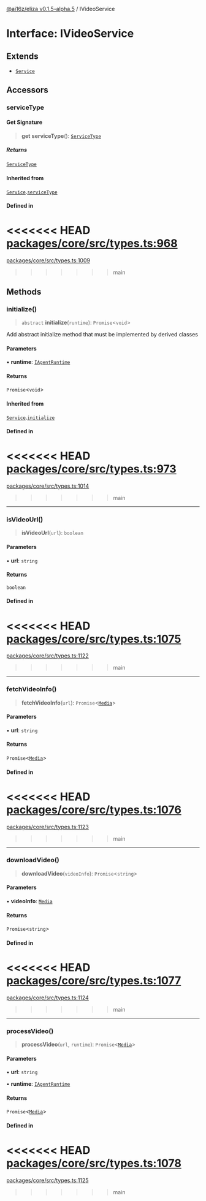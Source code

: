 [@ai16z/eliza v0.1.5-alpha.5](../index.md) / IVideoService

# Interface: IVideoService

## Extends

- [`Service`](../classes/Service.md)

## Accessors

### serviceType

#### Get Signature

> **get** **serviceType**(): [`ServiceType`](../enumerations/ServiceType.md)

##### Returns

[`ServiceType`](../enumerations/ServiceType.md)

#### Inherited from

[`Service`](../classes/Service.md).[`serviceType`](../classes/Service.md#serviceType-1)

#### Defined in

<<<<<<< HEAD
[packages/core/src/types.ts:968](https://github.com/konstantine25b/eliza/blob/main/packages/core/src/types.ts#L968)
=======
[packages/core/src/types.ts:1009](https://github.com/ai16z/eliza/blob/main/packages/core/src/types.ts#L1009)
>>>>>>> main

## Methods

### initialize()

> `abstract` **initialize**(`runtime`): `Promise`\<`void`\>

Add abstract initialize method that must be implemented by derived classes

#### Parameters

• **runtime**: [`IAgentRuntime`](IAgentRuntime.md)

#### Returns

`Promise`\<`void`\>

#### Inherited from

[`Service`](../classes/Service.md).[`initialize`](../classes/Service.md#initialize)

#### Defined in

<<<<<<< HEAD
[packages/core/src/types.ts:973](https://github.com/konstantine25b/eliza/blob/main/packages/core/src/types.ts#L973)
=======
[packages/core/src/types.ts:1014](https://github.com/ai16z/eliza/blob/main/packages/core/src/types.ts#L1014)
>>>>>>> main

***

### isVideoUrl()

> **isVideoUrl**(`url`): `boolean`

#### Parameters

• **url**: `string`

#### Returns

`boolean`

#### Defined in

<<<<<<< HEAD
[packages/core/src/types.ts:1075](https://github.com/konstantine25b/eliza/blob/main/packages/core/src/types.ts#L1075)
=======
[packages/core/src/types.ts:1122](https://github.com/ai16z/eliza/blob/main/packages/core/src/types.ts#L1122)
>>>>>>> main

***

### fetchVideoInfo()

> **fetchVideoInfo**(`url`): `Promise`\<[`Media`](../type-aliases/Media.md)\>

#### Parameters

• **url**: `string`

#### Returns

`Promise`\<[`Media`](../type-aliases/Media.md)\>

#### Defined in

<<<<<<< HEAD
[packages/core/src/types.ts:1076](https://github.com/konstantine25b/eliza/blob/main/packages/core/src/types.ts#L1076)
=======
[packages/core/src/types.ts:1123](https://github.com/ai16z/eliza/blob/main/packages/core/src/types.ts#L1123)
>>>>>>> main

***

### downloadVideo()

> **downloadVideo**(`videoInfo`): `Promise`\<`string`\>

#### Parameters

• **videoInfo**: [`Media`](../type-aliases/Media.md)

#### Returns

`Promise`\<`string`\>

#### Defined in

<<<<<<< HEAD
[packages/core/src/types.ts:1077](https://github.com/konstantine25b/eliza/blob/main/packages/core/src/types.ts#L1077)
=======
[packages/core/src/types.ts:1124](https://github.com/ai16z/eliza/blob/main/packages/core/src/types.ts#L1124)
>>>>>>> main

***

### processVideo()

> **processVideo**(`url`, `runtime`): `Promise`\<[`Media`](../type-aliases/Media.md)\>

#### Parameters

• **url**: `string`

• **runtime**: [`IAgentRuntime`](IAgentRuntime.md)

#### Returns

`Promise`\<[`Media`](../type-aliases/Media.md)\>

#### Defined in

<<<<<<< HEAD
[packages/core/src/types.ts:1078](https://github.com/konstantine25b/eliza/blob/main/packages/core/src/types.ts#L1078)
=======
[packages/core/src/types.ts:1125](https://github.com/ai16z/eliza/blob/main/packages/core/src/types.ts#L1125)
>>>>>>> main
